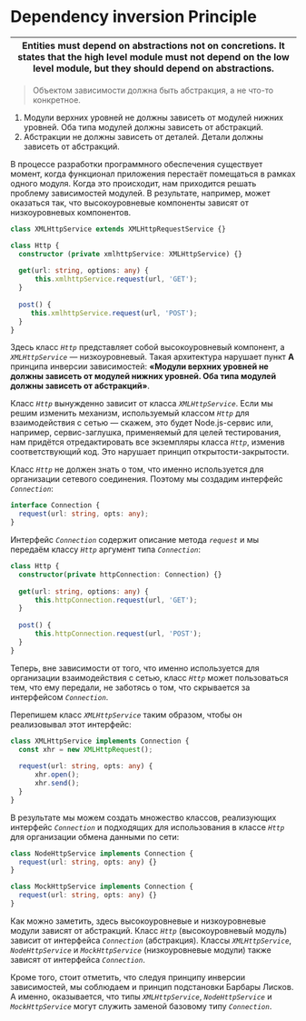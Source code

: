 # Dependency inversion Principle

Entities must depend on abstractions not on concretions. It states that the high level module must not depend on the low level module, but they should depend on abstractions. |
------------------------------------------------------------------------------------------------------------------------------------------------------------------------------ |

> Объектом зависимости должна быть абстракция, а не что-то конкретное.

1. Модули верхних уровней не должны зависеть от модулей нижних уровней. Оба типа модулей должны зависеть от абстракций.
2. Абстракции не должны зависеть от деталей. Детали должны зависеть от абстракций.

В процессе разработки программного обеспечения существует момент, когда функционал приложения перестаёт помещаться в 
рамках одного модуля. Когда это происходит, нам приходится решать проблему зависимостей модулей. В результате, 
например, может оказаться так, что высокоуровневые компоненты зависят от низкоуровневых компонентов.

```typescript
class XMLHttpService extends XMLHttpRequestService {}

class Http {
  constructor (private xmlhttpService: XMLHttpService) {}
  
  get(url: string, options: any) {
      this.xmlhttpService.request(url, 'GET');
  }
  
  post() {
     this.xmlhttpService.request(url, 'POST'); 
  }
}
```

Здесь класс *`Http`* представляет собой высокоуровневый компонент, а *`XMLHttpService`* — низкоуровневый. Такая 
архитектура нарушает пункт **A** принципа инверсии зависимостей: **«Модули верхних уровней не должны зависеть от 
модулей нижних уровней. Оба типа модулей должны зависеть от абстракций»**.

Класс *`Http`* вынужденно зависит от класса *`XMLHttpService`*. Если мы решим изменить механизм, используемый классом 
*`Http`* для взаимодействия с сетью — скажем, это будет Node.js-сервис или, например, сервис-заглушка, применяемый для 
целей тестирования, нам придётся отредактировать все экземпляры класса *`Http`*, изменив соответствующий код. Это 
нарушает принцип открытости-закрытости.

Класс *`Http`* не должен знать о том, что именно используется для организации сетевого соединения. Поэтому мы создадим 
интерфейс *`Connection`*:

```typescript
interface Connection {
  request(url: string, opts: any);
}
```

Интерфейс *`Connection`* содержит описание метода *`request`* и мы передаём классу *`Http`* аргумент типа 
*`Connection`*:

```typescript
class Http {
  constructor(private httpConnection: Connection) {}
  
  get(url: string, options: any) {
      this.httpConnection.request(url, 'GET');
  }
  
  post() {
      this.httpConnection.request(url, 'POST');
  }
}
```

Теперь, вне зависимости от того, что именно используется для организации взаимодействия с сетью, класс *`Http`* может 
пользоваться тем, что ему передали, не заботясь о том, что скрывается за интерфейсом *`Connection`*.

Перепишем класс *`XMLHttpService`* таким образом, чтобы он реализовывал этот интерфейс:

```typescript
class XMLHttpService implements Connection {
  const xhr = new XMLHttpRequest();
  
  request(url: string, opts: any) {
      xhr.open();
      xhr.send();
  }
}
```

В результате мы можем создать множество классов, реализующих интерфейс *`Connection`* и подходящих для использования в 
классе *`Http`* для организации обмена данными по сети:

```typescript
class NodeHttpService implements Connection {
  request(url: string, opts: any) {}
}

class MockHttpService implements Connection {
  request(url: string, opts: any) {}
}
```

Как можно заметить, здесь высокоуровневые и низкоуровневые модули зависят от абстракций. Класс *`Http`* 
(высокоуровневый модуль) зависит от интерфейса *`Connection`* (абстракция). Классы *`XMLHttpService`*, 
*`NodeHttpService`* и *`MockHttpService`* (низкоуровневые модули) также зависят от интерфейса *`Connection`*.

Кроме того, стоит отметить, что следуя принципу инверсии зависимостей, мы соблюдаем и принцип подстановки Барбары 
Лисков. А именно, оказывается, что типы *`XMLHttpService`*, *`NodeHttpService`* и *`MockHttpService`* могут служить 
заменой базовому типу *`Connection`*.